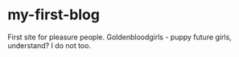 # my-first-blog
First site for pleasure people. Goldenbloodgirls - puppy future girls, understand? I do not too.
